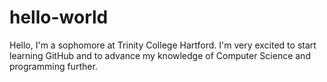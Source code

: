 # hello-world
Hello, I'm a sophomore at Trinity College Hartford. I'm very excited to start learning GitHub and to advance my knowledge of Computer Science and programming further.
